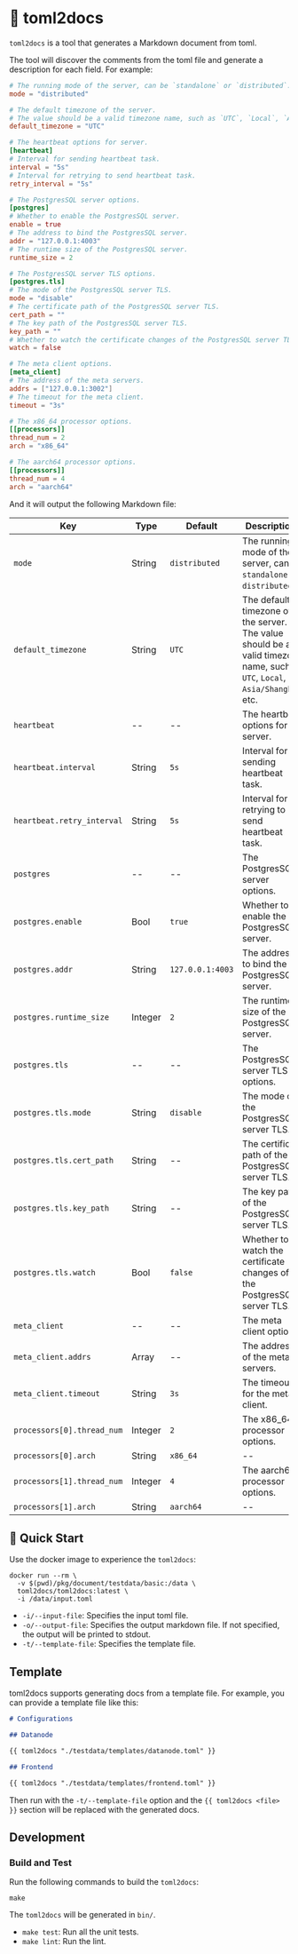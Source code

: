 # 🚧 toml2docs

`toml2docs` is a tool that generates a Markdown document from toml.

The tool will discover the comments from the toml file and generate a description for each field.  For example:

```toml
# The running mode of the server, can be `standalone` or `distributed`.
mode = "distributed"

# The default timezone of the server.
# The value should be a valid timezone name, such as `UTC`, `Local`, `Asia/Shanghai`, etc.
default_timezone = "UTC"

# The heartbeat options for server.
[heartbeat]
# Interval for sending heartbeat task.
interval = "5s"
# Interval for retrying to send heartbeat task.
retry_interval = "5s"

# The PostgresSQL server options.
[postgres]
# Whether to enable the PostgresSQL server.
enable = true
# The address to bind the PostgresSQL server.
addr = "127.0.0.1:4003"
# The runtime size of the PostgresSQL server.
runtime_size = 2

# The PostgresSQL server TLS options.
[postgres.tls]
# The mode of the PostgresSQL server TLS.
mode = "disable"
# The certificate path of the PostgresSQL server TLS.
cert_path = ""
# The key path of the PostgresSQL server TLS.
key_path = ""
# Whether to watch the certificate changes of the PostgresSQL server TLS.
watch = false

# The meta client options.
[meta_client]
# The address of the meta servers.
addrs = ["127.0.0.1:3002"]
# The timeout for the meta client.
timeout = "3s"

# The x86_64 processor options.
[[processors]]
thread_num = 2
arch = "x86_64"

# The aarch64 processor options.
[[processors]]
thread_num = 4
arch = "aarch64"
```

And it will output the following Markdown file:

| Key | Type | Default | Descriptions |
| --- | -----| ------- | ----------- |
| `mode` | String | `distributed` | The running mode of the server, can be `standalone` or `distributed`. |
| `default_timezone` | String | `UTC` | The default timezone of the server. The value should be a valid timezone name, such as `UTC`, `Local`, `Asia/Shanghai`, etc. |
| `heartbeat` | -- | -- | The heartbeat options for server. |
| `heartbeat.interval` | String | `5s` | Interval for sending heartbeat task. |
| `heartbeat.retry_interval` | String | `5s` | Interval for retrying to send heartbeat task. |
| `postgres` | -- | -- | The PostgresSQL server options. |
| `postgres.enable` | Bool | `true` | Whether to enable the PostgresSQL server. |
| `postgres.addr` | String | `127.0.0.1:4003` | The address to bind the PostgresSQL server. |
| `postgres.runtime_size` | Integer | `2` | The runtime size of the PostgresSQL server. |
| `postgres.tls` | -- | -- | The PostgresSQL server TLS options. |
| `postgres.tls.mode` | String | `disable` | The mode of the PostgresSQL server TLS. |
| `postgres.tls.cert_path` | String | -- | The certificate path of the PostgresSQL server TLS. |
| `postgres.tls.key_path` | String | -- | The key path of the PostgresSQL server TLS. |
| `postgres.tls.watch` | Bool | `false` | Whether to watch the certificate changes of the PostgresSQL server TLS. |
| `meta_client` | -- | -- | The meta client options. |
| `meta_client.addrs` | Array | -- | The address of the meta servers. |
| `meta_client.timeout` | String | `3s` | The timeout for the meta client. |
| `processors[0].thread_num` | Integer | `2` | The x86_64 processor options. |
| `processors[0].arch` | String | `x86_64` | -- |
| `processors[1].thread_num` | Integer | `4` | The aarch64 processor options. |
| `processors[1].arch` | String | `aarch64` | -- |

## 🚀 Quick Start

Use the docker image to experience the `toml2docs`:

```console
docker run --rm \
  -v $(pwd)/pkg/document/testdata/basic:/data \
  toml2docs/toml2docs:latest \
  -i /data/input.toml
```

- `-i/--input-file`: Specifies the input toml file.
- `-o/--output-file`: Specifies the output markdown file. If not specified, the output will be printed to stdout.
- `-t/--template-file`: Specifies the template file.

## Template

toml2docs supports generating docs from a template file. For example, you can provide a template file like this:

```markdown
# Configurations

## Datanode

{{ toml2docs "./testdata/templates/datanode.toml" }}

## Frontend

{{ toml2docs "./testdata/templates/frontend.toml" }}
```

Then run with the `-t/--template-file` option and the `{{ toml2docs <file> }}` section will be replaced with the generated docs.

## Development

### Build and Test

Run the following commands to build the `toml2docs`:

```console
make
```

The `toml2docs` will be generated in `bin/`.

- `make test`: Run all the unit tests.
- `make lint`: Run the lint.
